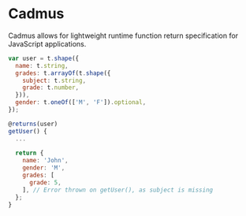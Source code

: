 # Cadmus

Cadmus allows for lightweight runtime function return specification for JavaScript applications.

```javascript
var user = t.shape({
  name: t.string,
  grades: t.arrayOf(t.shape({
    subject: t.string,
    grade: t.number,
  })),
  gender: t.oneOf(['M', 'F']).optional,
});

@returns(user)
getUser() {
  ...
  
  return {
    name: 'John',
    gender: 'M',
    grades: [
      grade: 5, 
    ], // Error thrown on getUser(), as subject is missing
  };
}
```

